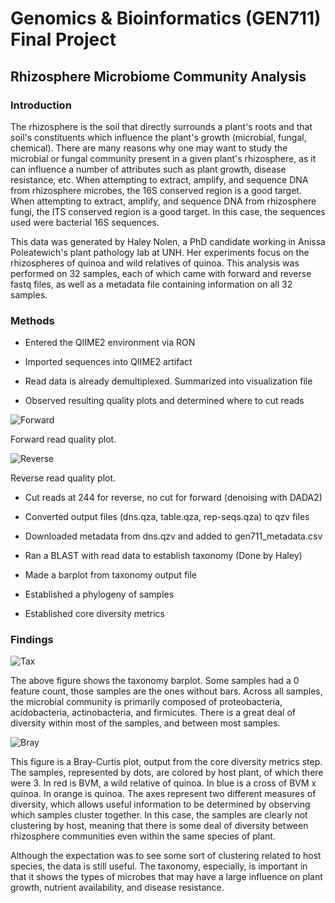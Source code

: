 # Genomics & Bioinformatics (GEN711) Final Project
## Rhizosphere Microbiome Community Analysis

### Introduction
The rhizosphere is the soil that directly surrounds a plant's roots and that soil's constituents which influence the plant's growth (microbial, fungal, chemical). There are many reasons why one may want to study the microbial or fungal community present in a given plant's rhizosphere, as it can influence a number of attributes such as plant growth, disease resistance, etc. When attempting to extract, amplify, and sequence DNA from rhizosphere microbes, the 16S conserved region is a good target. When attempting to extract, amplify, and sequence DNA from rhizosphere fungi, the ITS conserved region is a good target. In this case, the sequences used were bacterial 16S sequences.

This data was generated by Haley Nolen, a PhD candidate working in Anissa Poleatewich's plant pathology lab at UNH. Her experiments focus on the rhizospheres of quinoa and wild relatives of quinoa. This analysis was performed on 32 samples, each of which came with forward and reverse fastq files, as well as a metadata file containing information on all 32 samples.
### Methods

* Entered the QIIME2 environment via RON

* Imported sequences into QIIME2 artifact

* Read data is already demultiplexed. Summarized into visualization file

* Observed resulting quality plots and determined where to cut reads

![Forward](https://user-images.githubusercontent.com/103780894/168383467-f247a7d3-a340-4e84-a87e-66c64d0034d7.PNG)

Forward read quality plot.

![Reverse](https://user-images.githubusercontent.com/103780894/168383529-deba0c4f-63ae-4d48-91e1-dc9089948b69.PNG)

Reverse read quality plot.

* Cut reads at 244 for reverse, no cut for forward (denoising with DADA2)

* Converted output files (dns.qza, table.qza, rep-seqs.qza) to qzv files

* Downloaded metadata from dns.qzv and added to gen711_metadata.csv

* Ran a BLAST with read data to establish taxonomy (Done by Haley)

* Made a barplot from taxonomy output file

* Established a phylogeny of samples

* Established core diversity metrics

### Findings

![Tax](https://user-images.githubusercontent.com/103780894/168380968-7656b587-2384-407f-b3af-c4ad6a5e7b85.PNG)

The above figure shows the taxonomy barplot. Some samples had a 0 feature count, those samples are the ones without bars. Across all samples, the microbial community is primarily composed of proteobacteria, acidobacteria, actinobacteria, and firmicutes. There is a great deal of diversity within most of the samples, and between most samples.

![Bray](https://user-images.githubusercontent.com/103780894/168382049-f66f6492-cc40-4812-8d65-3adc51620a47.PNG)

This figure is a Bray-Curtis plot, output from the core diversity metrics step. The samples, represented by dots, are colored by host plant, of which there were 3. In red is BVM, a wild relative of quinoa. In blue is a cross of BVM x quinoa. In orange is quinoa. The axes represent two different measures of diversity, which allows useful information to be determined by observing which samples cluster together. In this case, the samples are clearly not clustering by host, meaning that there is some deal of diversity between rhizosphere communities even within the same species of plant.

Although the expectation was to see some sort of clustering related to host species, the data is still useful. The taxonomy, especially, is important in that it shows the types of microbes that may have a large influence on plant growth, nutrient availability, and disease resistance.


